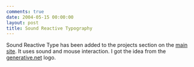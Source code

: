 ```yaml
---
comments: true
date: 2004-05-15 00:00:00
layout: post
title: Sound Reactive Typography
---
```


Sound Reactive Type has been added to the projects section on the [main site](http://www.thoughtwax.com/). It uses sound and mouse interaction. I got the idea from the [generative.net](http://www.generative.net/) logo.
